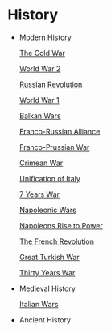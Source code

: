 # History

- Modern History
    
    [The Cold War](The%20Cold%20War%204895ee2e529943d48ccfa2d763014c46.md)
    
    [World War 2](World%20War%202%20c838c849ec0e422992e5f6da406e83ce.md)
    
    [Russian Revolution](Russian%20Revolution%20dfff926727874670900feacd8b0f67e9.md)
    
    [World War 1](World%20War%201%205eee4810d471412c95553a3a96523c9e.md)
    
    [Balkan Wars](Balkan%20Wars%20a8d1947399ac4ff5b278e7983d203c54.md)
    
    [Franco-Russian Alliance](Franco-Russian%20Alliance%2000f35cd64af943798883584b4e6db2e5.md)
    
    [Franco-Prussian War](Franco-Prussian%20War%209d141a4eba36409481e870c9adc96e91.md)
    
    [Crimean War](Crimean%20War%204281301059884f3f9a864ab7dedbb49b.md)
    
    [Unification of Italy](Unification%20of%20Italy%20a4351aeab65149d6a5477fb4c663799e.md)
    
    [7 Years War](7%20Years%20War%20032bf09e4c6840de946093868845c18a.md)
    
    [Napoleonic Wars](Napoleonic%20Wars%2030e8b38b91824e39bd115492151b45dc.md)
    
    [Napoleons Rise to Power](Napoleons%20Rise%20to%20Power%20d33e95e5f2b94c2ea9d332742db7f32f.md)
    
    [The French Revolution](The%20French%20Revolution%208bd2036ab3134dbf875c7f630ee0cd41.md)
    
    [Great Turkish War](Great%20Turkish%20War%205c7eb62def3b4cf4827b1791515cab51.md)
    
    [Thirty Years War](Thirty%20Years%20War%2019f9e6879bdc400cb18cf6c60a384b1b.md)
    
- Medieval History
    
    [Italian Wars](Italian%20Wars%20c3e1594a5887486bbd71112831ac8d10.md)
    
- Ancient History
